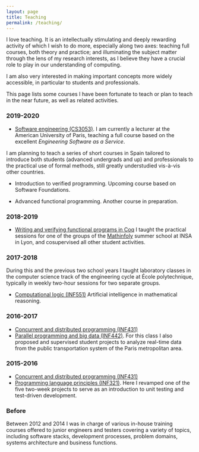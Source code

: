 ```yaml
---
layout: page
title: Teaching
permalink: /teaching/
---
```


I love teaching. It is an intellectually stimulating and deeply rewarding
activity of which I wish to do more, especially along two axes: teaching full
courses, both theory and practice; and illuminating the subject matter through
the lens of my research interests, as I believe they have a crucial role to
play in our understanding of computing.

I am also very interested in making important concepts more widely accessible,
in particular to students and professionals.

This page lists some courses I have been fortunate to teach or plan to teach in
the near future, as well as related activities.

### 2019-2020

* [Software engineering (CS3053)](https://catalog.aup.edu/course/cs3053/spring-2020).
  I am currently a lecturer at the American University of Paris, teaching a full
  course based on the excellent *Engineering Software as a Service*.

I am planning to teach a series of short courses in Spain tailored to introduce
both students (advanced undergrads and up) and professionals to the practical
use of formal methods, still greatly understudied vis-à-vis other countries.

* Introduction to verified programming.
  Upcoming course based on Software Foundations.

* Advanced functional programming.
  Another course in preparation.

### 2018-2019

* [Writing and verifying functional programs in Coq](https://prosecco.gforge.inria.fr/personal/hritcu/teaching/lyon2019/)
  I taught the practical sessions for one of the groups of the
  [Mathinfoly](http://www.mathinfoly.org/) summer school at INSA in Lyon, and
  cosupervised all other student activities.

### 2017-2018

During this and the previous two school years I taught laboratory classes in the
computer science track of the engineering cycle at École polytechnique,
typically in weekly two-hour sessions for two separate groups.

* [Computational logic (INF551)](https://moodle.polytechnique.fr/course/info.php?name=INF551-2017)
  Artificial intelligence in mathematical reasoning.

### 2016-2017

* [Concurrent and distributed programming (INF431)](https://moodle.polytechnique.fr/course/info.php?name=INF431-2016)
* [Parallel programming and big data (INF442)](https://moodle.polytechnique.fr/course/info.php?name=INF442-2016).
  For this class I also proposed and supervised student projects to analyze
  real-time data from the public transportation system of the Paris metropolitan
  area.

### 2015-2016

* [Concurrent and distributed programming (INF431)](https://moodle.polytechnique.fr/course/info.php?name=INF431-2015)
* [Programming language principles (INF321)](https://moodle.polytechnique.fr/course/info.php?name=INF321-2015).
  Here I revamped one of the five two-week projects to serve as an introduction
  to unit testing and test-driven development.

### Before

Between 2012 and 2014 I was in charge of various in-house training courses
offered to junior engineers and testers covering a variety of topics, including
software stacks, development processes, problem domains, systems architecture
and business functions.
